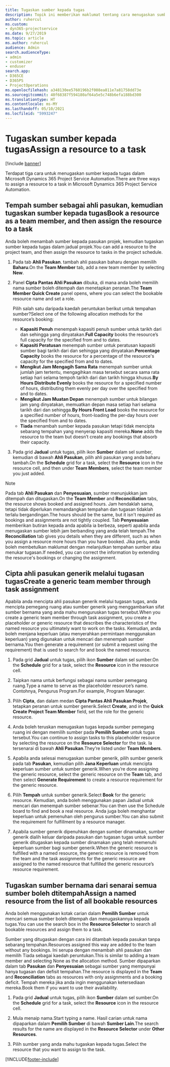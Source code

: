 ```yaml
---
title: Tugaskan sumber kepada tugas
description: Topik ini memberikan maklumat tentang cara menugaskan sumber kepada tugas.
author: ruhercul
ms.custom:
- dyn365-projectservice
ms.date: 9/27/2019
ms.topic: article
ms.author: ruhercul
audience: Admin
search.audienceType:
- admin
- customizer
- enduser
search.app:
- D365CE
- D365PS
- ProjectOperations
ms.openlocfilehash: a348130ee5760196b2f008ea811e7a81758dd73e
ms.sourcegitcommit: 40f68387f594180af64a5e5c748b6efa188bd300
ms.translationtype: HT
ms.contentlocale: ms-MY
ms.lasthandoff: 05/10/2021
ms.locfileid: "5993247"
---
```

# <a name="assign-a-resource-to-a-task"></a><span data-ttu-id="b3e19-103">Tugaskan sumber kepada tugas</span><span class="sxs-lookup"><span data-stu-id="b3e19-103">Assign a resource to a task</span></span>

[!include [banner](../includes/psa-now-project-operations.md)]

<span data-ttu-id="b3e19-104">Terdapat tiga cara untuk menugaskan sumber kepada tugas dalam Microsoft Dynamics 365 Project Service Automation.</span><span class="sxs-lookup"><span data-stu-id="b3e19-104">There are three ways to assign a resource to a task in Microsoft Dynamics 365 Project Service Automation.</span></span>

## <a name="book-a-resource-as-a-team-member-and-then-assign-the-resource-to-a-task"></a><span data-ttu-id="b3e19-105">Tempah sumber sebagai ahli pasukan, kemudian tugaskan sumber kepada tugas</span><span class="sxs-lookup"><span data-stu-id="b3e19-105">Book a resource as a team member, and then assign the resource to a task</span></span>

<span data-ttu-id="b3e19-106">Anda boleh menambah sumber kepada pasukan projek, kemudian tugaskan sumber kepada tugas dalam jadual projek.</span><span class="sxs-lookup"><span data-stu-id="b3e19-106">You can add a resource to the project team, and then assign the resource to tasks in the project schedule.</span></span>

1. <span data-ttu-id="b3e19-107">Pada tab **Ahli Pasukan**. tambah ahli pasukan baharu dengan memilih **Baharu**.</span><span class="sxs-lookup"><span data-stu-id="b3e19-107">On the **Team Member** tab, add a new team member by selecting **New**.</span></span> 

2. <span data-ttu-id="b3e19-108">Panel **Cipta Pantas Ahli Pasukan** dibuka, di mana anda boleh memilih nama sumber boleh ditempah dan menetapkan peranan.</span><span class="sxs-lookup"><span data-stu-id="b3e19-108">The **Team Member Quick Create** panel opens, where you can select the bookable resource name and set a role.</span></span> 

    <span data-ttu-id="b3e19-109">Pilih salah satu daripada kaedah peruntukan berikut untuk tempahan sumber?</span><span class="sxs-lookup"><span data-stu-id="b3e19-109">Select one of the following allocation methods for the resource’s booking:</span></span>

    - <span data-ttu-id="b3e19-110">**Kapasiti Penuh** menempah kapasiti penuh sumber untuk tarikh dari dan sehingga yang dinyatakan.</span><span class="sxs-lookup"><span data-stu-id="b3e19-110">**Full Capacity** books the resource’s full capacity for the specified from and to dates.</span></span>
    - <span data-ttu-id="b3e19-111">**Kapasiti Peratusan** menempah sumber untuk peratusan kapasiti sumber bagi tarikh dari dan sehingga yang dinyatakan.</span><span class="sxs-lookup"><span data-stu-id="b3e19-111">**Percentage Capacity** books the resource for a percentage of the resource's capacity for the specified from and to dates.</span></span>
    - <span data-ttu-id="b3e19-112">**Mengikut Jam Mengagih Sama Rata** menempah sumber untuk jumlah jam tertentu, mengagihkan masa tersebut secara sama rata setiap hari selama tempoh tarikh dari dan tarikh hingga khusus.</span><span class="sxs-lookup"><span data-stu-id="b3e19-112">**By Hours Distribute Evenly** books the resource for a specified number of hours, distributing them evenly per day over the specified from and to dates.</span></span>
    - <span data-ttu-id="b3e19-113">**Mengikut Jam Muatan Depan** menempah sumber untuk bilangan jam yang dinyatakan, memuatkan depan masa setiap hari selama tarikh dari dan sehingga.</span><span class="sxs-lookup"><span data-stu-id="b3e19-113">**By Hours Front Load** books the resource for a specified number of hours, front-loading the per-day hours over the specified from and to dates.</span></span>
    - <span data-ttu-id="b3e19-114">**Tiada** menambah sumber kepada pasukan tetapi tidak mencipta sebarang tempahan yang menyerap kapasiti mereka.</span><span class="sxs-lookup"><span data-stu-id="b3e19-114">**None** adds the resource to the team but doesn’t create any bookings that absorb their capacity.</span></span>

3. <span data-ttu-id="b3e19-115">Pada grid **Jadual** untuk tugas, pilih ikon **Sumber** dalam sel sumber, kemudian di bawah **Ahli Pasukan**, pilih ahli pasukan yang anda baharu tambah.</span><span class="sxs-lookup"><span data-stu-id="b3e19-115">On the **Schedule** grid for a task, select the **Resource** icon in the resource cell, and then under **Team Members**, select the team member you just added.</span></span> 

> [!NOTE]
> <span data-ttu-id="b3e19-116">Pada tab **Ahli Pasukan** dan **Penyesuaian**, sumber menunjukkan jam ditempah dan ditugaskan.</span><span class="sxs-lookup"><span data-stu-id="b3e19-116">On the **Team Member** and **Reconciliation** tabs, the resource shows booked and assigned hours.</span></span> <span data-ttu-id="b3e19-117">Jam hendaklah sama, tetapi tidak diperlukan memandangkan tempahan dan tugasan tidaklah terlalu bergandingan.</span><span class="sxs-lookup"><span data-stu-id="b3e19-117">The hours should be the same, but it isn't required as bookings and assignments are not tightly coupled.</span></span> <span data-ttu-id="b3e19-118">Tab **Penyesuaian** memberikan butiran kepada anda apabila ia berbeza, seperti apabila anda menugaskan sumber lebih jam berbanding yang anda telah tempah.</span><span class="sxs-lookup"><span data-stu-id="b3e19-118">The **Reconciliation** tab gives you details when they are different, such as when you assign a resource more hours than you have booked.</span></span> <span data-ttu-id="b3e19-119">Jika perlu, anda boleh membetulkan maklumat dengan melanjutkan tempahan sumber atau menukar tugasan.</span><span class="sxs-lookup"><span data-stu-id="b3e19-119">If needed, you can correct the information by extending the resource's bookings or changing the assignment.</span></span>

## <a name="create-a-generic-team-member-through-task-assignment"></a><span data-ttu-id="b3e19-120">Cipta ahli pasukan generik melalui tugasan tugas</span><span class="sxs-lookup"><span data-stu-id="b3e19-120">Create a generic team member through task assignment</span></span>

<span data-ttu-id="b3e19-121">Apabila anda mencipta ahli pasukan generik melalui tugasan tugas, anda mencipta pemegang ruang atau sumber generik yang menggambarkan sifat sumber bernama yang anda mahu menguruskan tugas tersebut.</span><span class="sxs-lookup"><span data-stu-id="b3e19-121">When you create a generic team member through task assignment, you create a placeholder or generic resource that describes the characteristics of the named resource you ultimately want to work on the tasks.</span></span> <span data-ttu-id="b3e19-122">Kemudian, anda boleh menjana keperluan (atau menyerahkan permintaan menggunakan keperluan) yang digunakan untuk mencari dan menempah sumber bernama.</span><span class="sxs-lookup"><span data-stu-id="b3e19-122">You then generate a requirement (or submit a request using the requirement) that is used to search for and book the named resource.</span></span>

1. <span data-ttu-id="b3e19-123">Pada grid **Jadual** untuk tugas, pilih ikon **Sumber** dalam sel sumber.</span><span class="sxs-lookup"><span data-stu-id="b3e19-123">On the **Schedule** grid for a task, select the **Resource** icon in the resource cell.</span></span>

2. <span data-ttu-id="b3e19-124">Taipkan nama untuk berfungsi sebagai nama sumber pemegang ruang.</span><span class="sxs-lookup"><span data-stu-id="b3e19-124">Type a name to serve as the placeholder resource’s name.</span></span> <span data-ttu-id="b3e19-125">Contohnya, Pengurus Program.</span><span class="sxs-lookup"><span data-stu-id="b3e19-125">For example, Program Manager.</span></span>

3. <span data-ttu-id="b3e19-126">Pilih **Cipta**, dan dalam medan **Cipta Pantas Ahli Pasukan Projek**, tetapkan peranan untuk sumber generik.</span><span class="sxs-lookup"><span data-stu-id="b3e19-126">Select **Create**, and in the **Quick Create Project Team Member** field, set the role for the generic resource.</span></span>

4. <span data-ttu-id="b3e19-127">Anda boleh teruskan menugaskan tugas kepada sumber pemegang ruang ini dengan memilih sumber pada **Pemilih Sumber** untuk tugas tersebut.</span><span class="sxs-lookup"><span data-stu-id="b3e19-127">You can continue to assign tasks to this placeholder resource by selecting the resource on the **Resource Selector** for the task.</span></span> <span data-ttu-id="b3e19-128">Ia tersenarai di bawah **Ahli Pasukan**.</span><span class="sxs-lookup"><span data-stu-id="b3e19-128">They’re listed under **Team Members**.</span></span>

5. <span data-ttu-id="b3e19-129">Apabila anda selesai menugaskan sumber generik, pilih sumber generik pada tab **Pasukan**, kemudian pilih **Jana Keperluan** untuk mencipta keperluan sumber untuk sumber generik.</span><span class="sxs-lookup"><span data-stu-id="b3e19-129">When you’re done assigning the generic resource, select the generic resource on the **Team** tab, and then select **Generate Requirement** to create a resource requirement for the generic resource.</span></span>

6. <span data-ttu-id="b3e19-130">Pilih **Tempah** untuk sumber generik.</span><span class="sxs-lookup"><span data-stu-id="b3e19-130">Select **Book** for the generic resource.</span></span> <span data-ttu-id="b3e19-131">Kemudian, anda boleh menggunakan papan Jadual untuk mencari dan menempah sumber sebenar.</span><span class="sxs-lookup"><span data-stu-id="b3e19-131">You can then use the Schedule board to find and book a real resource.</span></span> <span data-ttu-id="b3e19-132">Anda juga boleh menghantar keperluan untuk pemenuhan oleh pengurus sumber.</span><span class="sxs-lookup"><span data-stu-id="b3e19-132">You can also submit the requirement for fulfillment by a resource manager.</span></span>

7. <span data-ttu-id="b3e19-133">Apabila sumber generik dipenuhkan dengan sumber dinamakan, sumber generik dialih keluar daripada pasukan dan tugasan tugas untuk sumber generik ditugaskan kepada sumber dinamakan yang telah memenuhi keperluan sumber bagi sumber generik.</span><span class="sxs-lookup"><span data-stu-id="b3e19-133">When the generic resource is fulfilled with a named resource, the generic resource is removed from the team and the task assignments for the generic resource are assigned to the named resource that fulfilled the generic resource’s resource requirement.</span></span>

## <a name="assign-a-named-resource-from-the-list-of-all-bookable-resources"></a><span data-ttu-id="b3e19-134">Tugaskan sumber bernama dari senarai semua sumber boleh dtitempah</span><span class="sxs-lookup"><span data-stu-id="b3e19-134">Assign a named resource from the list of all bookable resources</span></span>

<span data-ttu-id="b3e19-135">Anda boleh menggunakan kotak carian dalam **Pemilih Sumber** untuk mencari semua sumber boleh ditempah dan menugaskannya kepada tugas.</span><span class="sxs-lookup"><span data-stu-id="b3e19-135">You can use the search box in the **Resource Selector** to search all bookable resources and assign them to a task.</span></span>

<span data-ttu-id="b3e19-136">Sumber yang ditugaskan dengan cara ini ditambah kepada pasukan tanpa sebarang tempahan.</span><span class="sxs-lookup"><span data-stu-id="b3e19-136">Resources assigned this way are added to the team without any bookings.</span></span> <span data-ttu-id="b3e19-137">Ini serupa dengan menambah ahli pasukan dan memilih Tiada sebagai kaedah peruntukan.</span><span class="sxs-lookup"><span data-stu-id="b3e19-137">This is similar to adding a team member and selecting None as the allocation method.</span></span> <span data-ttu-id="b3e19-138">Sumber dipaparkan dalam tab **Pasukan** dan **Penyesuaian** sebagai sumber yang mempunyai hanya tugasan dan defisit tempahan.</span><span class="sxs-lookup"><span data-stu-id="b3e19-138">The resource is displayed in the **Team** and **Reconciliation** tabs as resources with only assignments and a booking deficit.</span></span> <span data-ttu-id="b3e19-139">Tempah mereka jika anda ingin menggunakan ketersediaan mereka.</span><span class="sxs-lookup"><span data-stu-id="b3e19-139">Book them if you want to use their availability.</span></span>

1. <span data-ttu-id="b3e19-140">Pada grid **Jadual** untuk tugas, pilih ikon **Sumber** dalam sel sumber.</span><span class="sxs-lookup"><span data-stu-id="b3e19-140">On the **Schedule** grid for a task, select the **Resource** icon in the resource cell.</span></span>

2. <span data-ttu-id="b3e19-141">Mula menaip nama.</span><span class="sxs-lookup"><span data-stu-id="b3e19-141">Start typing a name.</span></span> <span data-ttu-id="b3e19-142">Hasil carian untuk nama dipaparkan dalam **Pemilih Sumber** di bawah **Sumber Lain**.</span><span class="sxs-lookup"><span data-stu-id="b3e19-142">The search results for the name are displayed in the **Resource Selector** under **Other Resources**.</span></span>

3. <span data-ttu-id="b3e19-143">Pilih sumber yang anda mahu tugaskan kepada tugas.</span><span class="sxs-lookup"><span data-stu-id="b3e19-143">Select the resource that you want to assign to the task.</span></span>



[!INCLUDE[footer-include](../includes/footer-banner.md)]